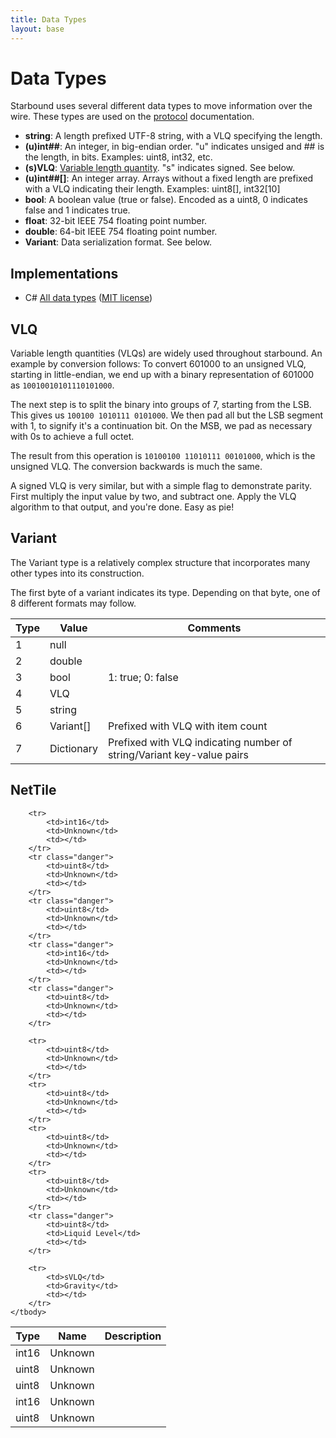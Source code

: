 ```yaml
---
title: Data Types
layout: base
---
```


# Data Types

Starbound uses several different data types to move information over the wire. These types are used on the [protocol](/networking) documentation.

* **string**: A length prefixed UTF-8 string, with a VLQ specifying the length.
* **(u)int##**: An integer, in big-endian order. "u" indicates unsiged and ## is the length, in bits. Examples: uint8, int32, etc.
* **(s)VLQ**: [Variable length quantity](https://en.wikipedia.org/wiki/Variable-length_quantity). "s" indicates signed. See below.
* **(u)int##[]**: An integer array. Arrays without a fixed length are prefixed with a VLQ indicating their length. Examples: uint8[], int32[10]
* **bool**: A boolean value (true or false). Encoded as a uint8, 0 indicates false and 1 indicates true.
* **float**: 32-bit IEEE 754 floating point number.
* **double**: 64-bit IEEE 754 floating point number.
* **Variant**: Data serialization format. See below.

## Implementations

* C# [All data types](https://github.com/SirCmpwn/StarNet/blob/master/StarNet/Common/StarboundStream.cs) ([MIT license](https://github.com/SirCmpwn/StarNet/blob/master/LICENSE))

## VLQ

Variable length quantities (VLQs) are widely used throughout starbound. An example by conversion follows:
To convert 601000 to an unsigned VLQ, starting in little-endian, we end up with a binary representation of 601000 as `10010010101110101000`.

The next step is to split the binary into groups of 7, starting from the LSB. This gives us `100100 1010111 0101000`. We then pad all but the LSB segment with 1, to signify it's a continuation bit. On the MSB, we pad as necessary with 0s to achieve a full octet.

The result from this operation is `10100100 11010111 00101000`, which is the unsigned VLQ. The conversion backwards is much the same.

A signed VLQ is very similar, but with a simple flag to demonstrate parity. First multiply the input value by two, and subtract one. Apply the VLQ algorithm to that output, and you're done. Easy as pie!

## Variant

The Variant type is a relatively complex structure that incorporates many other types into its construction.

The first byte of a variant indicates its type. Depending on that byte, one of 8 different formats may follow.

<table class="table">
    <thead>
        <tr>
            <th>Type</th>
            <th>Value</th>
            <th>Comments</th>
        </tr>
    </thead>
    <tbody>
        <tr>
            <td>1</td>
            <td>null</td>
            <td></td>
        </tr>
        <tr>
            <td>2</td>
            <td>double</td>
            <td></td>
        </tr>
        <tr>
            <td>3</td>
            <td>bool</td>
            <td>1: true; 0: false</td>
        </tr>
        <tr>
            <td>4</td>
            <td>VLQ</td>
            <td></td>
        </tr>
        <tr>
            <td>5</td>
            <td>string</td>
            <td></td>
        </tr>
        <tr>
            <td>6</td>
            <td>Variant[]</td>
            <td>Prefixed with VLQ with item count</td>
        </tr>
        <tr>
            <td>7</td>
            <td>Dictionary</td>
            <td>Prefixed with VLQ indicating number of string/Variant key-value pairs</td>
        </tr>
    </tbody>
</table>

## NetTile

<table class="table">
    <thead>
        <th>Type</th>
        <th>Name</th>
        <th>Description</th>
    </thead>
    <tbody>
        <tr>
            <td>int16</td>
            <td>Unknown</td>
            <td></td>
        </tr>
        <tr class="danger">
            <td>uint8</td>
            <td>Unknown</td>
            <td></td>
        </tr>
        <tr class="danger">
            <td>uint8</td>
            <td>Unknown</td>
            <td></td>
        </tr>
        <tr class="danger">
            <td>int16</td>
            <td>Unknown</td>
            <td></td>
        </tr>
        <tr class="danger">
            <td>uint8</td>
            <td>Unknown</td>
            <td></td>
        </tr>

        <tr>
            <td>int16</td>
            <td>Unknown</td>
            <td></td>
        </tr>
        <tr class="danger">
            <td>uint8</td>
            <td>Unknown</td>
            <td></td>
        </tr>
        <tr class="danger">
            <td>uint8</td>
            <td>Unknown</td>
            <td></td>
        </tr>
        <tr class="danger">
            <td>int16</td>
            <td>Unknown</td>
            <td></td>
        </tr>
        <tr class="danger">
            <td>uint8</td>
            <td>Unknown</td>
            <td></td>
        </tr>

        <tr>
            <td>uint8</td>
            <td>Unknown</td>
            <td></td>
        </tr>
        <tr>
            <td>uint8</td>
            <td>Unknown</td>
            <td></td>
        </tr>
        <tr>
            <td>uint8</td>
            <td>Unknown</td>
            <td></td>
        </tr>
        <tr>
            <td>uint8</td>
            <td>Unknown</td>
            <td></td>
        </tr>
        <tr class="danger">
            <td>uint8</td>
            <td>Liquid Level</td>
            <td></td>
        </tr>

        <tr>
            <td>sVLQ</td>
            <td>Gravity</td>
            <td></td>
        </tr>
    </tbody>
</table>

